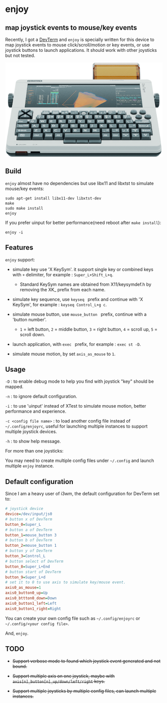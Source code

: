 # enjoy
## map joystick events to mouse/key events

Recently, I got a [DevTerm](https://www.clockworkpi.com/devterm) and `enjoy` is specially written for this device to map joystick events to mouse click/scroll/motion or key events, or use joystick buttons to launch applications. It should work with other joysticks but not tested.

![DevTerm](https://github.com/cjacker/enjoy/raw/main/DevTerm.png)

## Build

`enjoy` almost have no dependencies but use libx11 and libxtst to simulate mouse/key events:

```
sudo apt-get install libx11-dev libxtst-dev
make
sudo make install
enjoy 
```

If you prefer uinput for better performance(need reboot after `make install`):
```
enjoy -i
```

## Features

`enjoy` support:

* simulate key use 'X KeySym'. it support single key or combined keys with `+` delimiter, for example : `Super_L+Shift_L+q`.
    * Standard  KeySym  names  are  obtained from X11/keysymdef.h by removing the XK_ prefix from each name.

* simulate key sequence, use `keyseq ` prefix and continue with 'X KeySym', for example : `keyseq Control_L+g c`.

* simulate mouse button, use `mouse_button ` prefix, continue with a 'button number'. 
    * `1` = left button, `2` = middle button, `3` = right button, `4` = scroll up, `5` = scroll down.

* launch application, with `exec ` prefix, for example : `exec st -D`.

* simulate mouse motion, by set `axis_as_mouse` to `1`. 

## Usage

`-D` : to enable debug mode to help you find with joystick "key" should be mapped.

`-n` : to ignore default configuration.

`-i` : to use 'uinput' instead of XTest to simulate mouse motion, better performance and experience.

`-c <config file name>` : to load another config file instead of `~/.config/enjoyrc`, useful for launching multiple instances to support multiple joystick devices.

`-h` : to show help message.

For more than one joysticks:

You may need to create multiple config files under `~/.config` and launch multiple `enjoy` instance.

## Default configuration
Since I am a heavy user of i3wm, the default configuration for DevTerm set to:

```ini
# joystick device
device=/dev/input/js0
# button x of DevTerm
button_0=Super_L
# button a of DevTerm
button_1=mouse_button 3
# button b of DevTerm
button_2=mouse_button 1
# button y of DevTerm
button_3=Control_L
# button select of DevTerm
button_8=Super_L+End
# button start of DevTerm
button_9=Super_L+d
# set it to 0 to use axis to simulate key/mouse event.
axis0_as_mouse=1
axis0_button0_up=Up
axis0_bttton0_down=Down
axis0_button1_left=Left
axis0_button1_right=Right

```

You can create your own config file such as `~/.config/enjoyrc` or `~/.config/<your config file>`.

And, `enjoy`.

## TODO

* ~~Support verbose mode to found which joystick event generated and not bound.~~

* ~~Support multiple axis on one joystick, maybe with `axis[n]_button[n]_up/down/left/right` keys.~~

* ~~Support multiple joysticks by multiple config files, can launch multiple instances.~~
